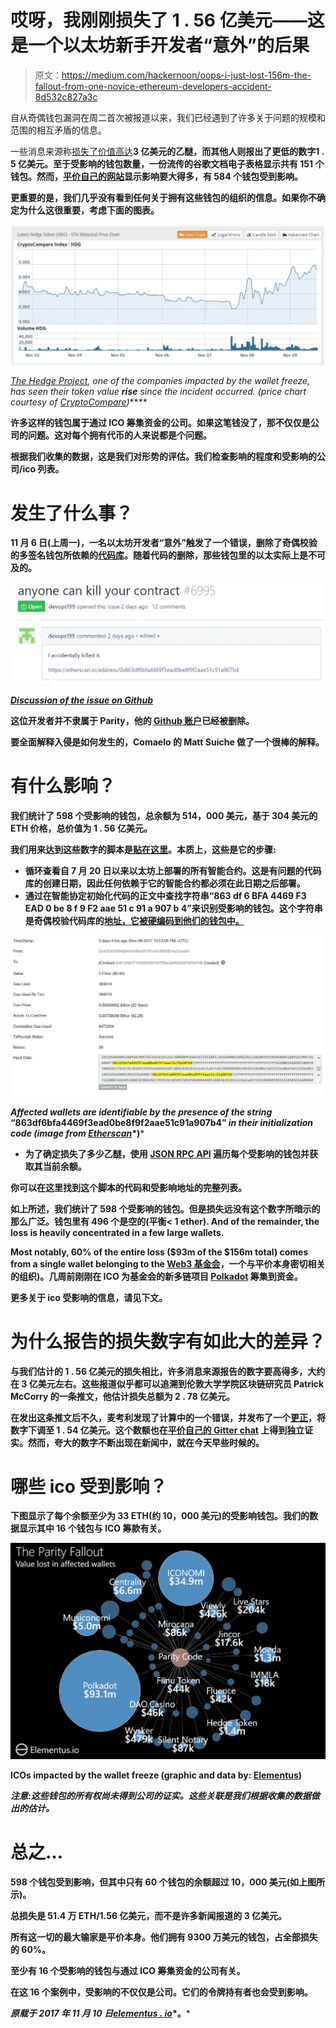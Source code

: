 # 哎呀，我刚刚损失了 1 . 56 亿美元——这是一个以太坊新手开发者“意外”的后果

> 原文：<https://medium.com/hackernoon/oops-i-just-lost-156m-the-fallout-from-one-novice-ethereum-developers-accident-8d532c827a3c>

自从奇偶钱包漏洞在周二首次被报道以来，我们已经遇到了许多关于问题的规模和范围的相互矛盾的信息。

一些消息来源称[损失了价值高达](https://www.cnbc.com/2017/11/08/accidental-bug-may-have-frozen-280-worth-of-ether-on-parity-wallet.html)**3 亿美元的乙醚，而其他人则报出了更低的数字[](http://www.bbc.com/news/technology-41928147)**1 . 5 亿美元。至于受影响的钱包数量，一份流传的谷歌文档电子表格显示共有 151 个钱包。然而，[平价自己的网站](https://affected.parity.io/)显示影响要大得多，有 **584 个钱包**受到影响。****

****更重要的是，**我们几乎没有看到任何关于拥有这些钱包的组织的信息。如果你不确定为什么这很重要，考虑下面的图表。******

****![](img/a2479983436281ecbb9c3d77ba81e1eb.png)****

****[*The Hedge Project*](https://www.hedge-crypto.com/)*, one of the companies impacted by the wallet freeze, has seen their token value* **rise** *since the incident occurred. (price chart courtesy of* [*CryptoCompare*](https://www.cryptocompare.com/)*)*****

****许多这样的钱包属于通过 ICO 筹集资金的公司。如果这笔钱没了，那不仅仅是公司的问题。这对每个拥有代币的人来说都是个问题。****

****根据我们收集的数据，这是我们对形势的评估。我们检查影响的程度和受影响的公司/ico 列表。****

# ****发生了什么事？****

****11 月 6 日(上周一)，一名以太坊开发者“意外”触发了一个错误，删除了奇偶校验的多签名钱包所依赖的[代码库](https://etherscan.io/address/0x863df6bfa4469f3ead0be8f9f2aae51c91a907b4)。随着代码的删除，那些钱包里的以太实际上是不可及的。****

****![](img/821889fca5184c14a79b1309f030ba59.png)****

****[*Discussion of the issue on Github*](https://github.com/paritytech/parity/issues/6995)****

****这位开发者并不隶属于 Parity，他的 [Github 账户](https://github.com/ghost)已经被删除。****

****要全面解释入侵是如何发生的，Comaelo 的 Matt Suiche 做了一个很棒的解释。****

# ****有什么影响？****

****我们统计了 598 个受影响的钱包，总余额为 514，000 美元，基于 304 美元的 ETH 价格，总价值为 1 . 56 亿美元。****

****我们用来达到这些数字的脚本是[贴在这里](https://github.com/elementus-io/parity-wallet-freeze/blob/master/index.js)。本质上，这些是它的步骤:****

*   ****循环查看自 7 月 20 日以来以太坊上部署的所有智能合约。这是有问题的代码库的创建日期，因此任何依赖于它的智能合约都必须在此日期之后部署。****
*   ****通过在智能协定初始化代码的正文中查找字符串“863 df 6 BFA 4469 F3 EAD 0 be 8 f 9 F2 aae 51 c 91 a 907 b 4”来识别受影响的钱包。这个字符串是奇偶校验代码库的[地址，它被硬编码到他们的钱包中。](https://etherscan.io/address/0x863df6bfa4469f3ead0be8f9f2aae51c91a907b4)****

****![](img/c1f37db28bfa82d21b2c061b417a36a7.png)****

*****Affected wallets are identifiable by the presence of the string* “863df6bfa4469f3ead0be8f9f2aae51c91a907b4” *in their initialization code (image from* [*Etherscan*](https://etherscan.io/)*)*****

*   ****为了确定损失了多少乙醚，使用 [JSON RPC API](https://github.com/ethereum/wiki/wiki/JSON-RPC) 遍历每个受影响的钱包并获取其当前余额。****

****你可以在这里找到这个脚本的代码和受影响地址的完整列表。****

****如上所述，我们统计了 598 个受影响的钱包。但是损失远没有这个数字所暗示的那么广泛。钱包里有 496 个是空的(平衡< 1 ether). And of the remainder, the loss is heavily concentrated in a few large wallets.****

****Most notably, 60% of the entire loss ($93m of the $156m total) comes from a single wallet belonging to the [Web3 基金会](/web3foundation/web-3-multi-sig-wallet-update-245d30df0fb3)，一个与平价本身密切相关的组织)。几周前刚刚在 ICO 为基金会的新多链项目 [Polkadot](https://polkadot.io/) 筹集到资金。****

****更多关于 ico 受影响的信息，请见下文。****

# ****为什么报告的损失数字有如此大的差异？****

****与我们估计的 1 . 56 亿美元的损失相比，许多消息来源报告的数字要高得多，大约在 3 亿美元左右。这些报道似乎都可以追溯到伦敦大学学院区块链研究员 Patrick McCorry 的一条推文，他估计损失总额为 2 . 78 亿美元。****

****在发出这条推文后不久，麦考利发现了计算中的一个错误，并发布了一个[更正](https://twitter.com/paddyucl/status/927927727482654720)，将数字下调至 1 . 54 亿美元。这个数额也在[平价自己的 Gitter chat](https://gitter.im/paritytech/parity?at=5a01d63186d308b755bbbd1f) 上得到独立证实。然而，夸大的数字不断出现在新闻中，就在今天早些时候的。****

# ****哪些 ico 受到影响？****

****下图显示了每个余额至少为 33 ETH(约 10，000 美元)的受影响钱包。我们的数据显示其中 16 个钱包与 ICO 筹款有关。****

****![](img/3aa866ef1781df5428287ac9d35c2867.png)****

****ICOs impacted by the wallet freeze (graphic and data by: [Elementus](https://elementus.io/))****

*****注意:这些钱包的所有权尚未得到公司的证实。这些关联是我们根据收集的数据做出的估计。*****

# ****总之…****

******598 个钱包**受到影响，但其中只有 60 个钱包的余额超过 10，000 美元(如上图所示)。****

****总损失是 51.4 万 ETH/1.56 亿美元，而不是许多新闻报道的 3 亿美元。****

****所有这一切的最大输家是平价本身。他们拥有 9300 万美元的钱包，占全部损失的 60%。****

****至少有 16 个受影响的钱包与通过 ICO 筹集资金的公司有关。****

****在这 16 个案例中，受影响的不仅仅是公司。它们的令牌持有者也会受到影响。****

*****原载于 2017 年 11 月 10 日*[*elementus . io*](https://elementus.io/blog/which-icos-are-affected-by-the-parity-wallet-bug/)*。*****